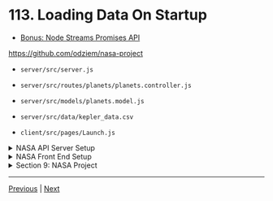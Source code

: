 # 113. Loading Data On Startup

-   [Bonus: Node Streams Promises API](https://nodejs.org/api/stream.html#stream_streams_promises_api)


https://github.com/odziem/nasa-project

-   `server/src/server.js`

-   `server/src/routes/planets/planets.controller.js`

-   `server/src/models/planets.model.js`

-   `server/src/data/kepler_data.csv`

-   `client/src/pages/Launch.js` 

<details>
  <summary> NASA API Server Setup </summary>

**server**

-   `server/src/server.js`
```
const http = require('http');

const app = require('./app');

const { loadPlanetsData } = require('./models/planets.model');

const PORT = process.env.PORT || 8000;

const server = http.createServer(app);

async function startServer() {
    await loadPlanetsData();
    
    server.listen(PORT, () => {
        console.log(`Listening on port ${PORT}...`)
    });
};

startServer();
```

-   `server/src/app.js`
```
const express = require('express');
const cors = require('cors');

const planetsRouter = require('./routes/planets/planets.router');

const app = express();

app.use(cors());
app.use(express.json());
app.use(planetsRouter);

module.exports = app;
```

-   `server/src/routes/planets/planets.controller.js`
```
// const planets = require('../../models/planets.model');
const { planets } = require('../../models/planets.model');

function getAllPlanets(req, res) {
    // res.status(200).json(planets); 
    return res.status(200).json(planets);
};

module.exports = {
    getAllPlanets,
}
```

-   `server/src/routes/planets/planets.router.js`
```
const express = require('express');

const {
    getAllPlanets,
} = require('./planets.controller');

const planetsRouter = express.Router();

planetsRouter.get('/planets', getAllPlanets);

module.exports = planetsRouter;
```

-   `server/src/models/planets.model.js`
```
const  { parse } = require('csv-parse');
const fs = require('fs');
const path = require('path');

const habitablePlanets = [];

function isHabitablePlanet(planet) {
    return planet['koi_disposition'] === 'CONFIRMED'
        && planet['koi_insol'] > 0.36 && planet['koi_insol'] < 1.11
        && planet['koi_prad'] < 1.6;
  }

  /* 
  const promise = new Promise((resolve, reject) => {
    resolve(42);
  });
  promise.then((result) => {

  });
  const result = await promise;
  console.log(result);
  */

function loadPlanetsData(){
    return new Promise((resolve, reject) => {
        fs.createReadStream(path.join(__dirname, '..', '..', 'data', 'kepler_data.csv'))
            .pipe(parse({
                comment: '#',
                columns: true
            }))
            .on('data', (data) => {
                if (isHabitablePlanet(data)){
                    habitablePlanets.push(data);
                }
            })
            .on('error', (err) => {
                console.log(err);
                reject(err);
            })
            .on('end', () => {                
                console.log(`${habitablePlanets.length} habitable planets found!`);
                resolve();
            });
    });
}

module.exports = {
    loadPlanetsData,
    planets: habitablePlanets,
};
```

-  under server folder run Server `npm run watch`

```
> server@1.0.0 watch
> nodemon src/server.js

[nodemon] 2.0.20
[nodemon] to restart at any time, enter `rs`
[nodemon] watching path(s): *.*
[nodemon] watching extensions: js,mjs,json
[nodemon] starting `node src/server.js`
8 habitable planets found!
Listening on port 8000...
```

<p align="center" >
    <img src="../imags/113_Loading-Data-On-Startup.png" width="100%" >    
</p> 

---

</details>  

<details>
  <summary> NASA Front End Setup </summary>

**client**

-   `client/src/hooks/request.js`
```
const API_URL = 'http://localhost:8000'

// Load planets and return as JSON.
async function httpGetPlanets() {
  const response = await fetch(`${API_URL}/planets`);
  return await response.json();
}

async function httpGetLaunches() {
  // TODO: Once API is ready.
  // Load launches, sort by flight number, and return as JSON.
}

async function httpSubmitLaunch(launch) {
  // TODO: Once API is ready.
  // Submit given launch data to launch system.
}

async function httpAbortLaunch(id) {
  // TODO: Once API is ready.
  // Delete launch with given ID.
}

export {
  httpGetPlanets,
  httpGetLaunches,
  httpSubmitLaunch,
  httpAbortLaunch,
};
```

-  under client folder run client `npm start`

```
Compiled successfully!

You can now view nasa-fe in the browser.

  Local:            http://localhost:3000
  On Your Network:  http://192.168.84.229:3000

Note that the development build is not optimized.
To create a production build, use npm run build.

asset static/js/bundle.js 2.48 MiB [emitted] (name: main) 1 related asset
asset index.html 2.1 KiB [emitted]
asset asset-manifest.json 190 bytes [emitted]
cached modules 2.2 MiB [cached] 355 modules
runtime modules 28.5 KiB 14 modules
./src/pages/Launch.js 6.26 KiB [built] [code generated]
webpack 5.70.0 compiled successfully in 7185 ms
```

<p align="center" >
    <img src="../imags/113_Loading-Data-On-Startup_5.png" width="100%" >
    <img src="../imags/113_Loading-Data-On-Startup_2.png" width="100%" >
</p> 

---

**Uncaught TypeError: _props$planets.map is not a function**

```
Uncaught TypeError: _props$planets.map is not a function
    at Launch.js:7:1
    at updateMemo (react-dom.development.js:15867:1)
    at Object.useMemo (react-dom.development.js:16413:1)
    at useMemo (react.development.js:1532:1)
    at Launch (Launch.js:6:1)
    at renderWithHooks (react-dom.development.js:14985:1)
    at updateFunctionComponent (react-dom.development.js:17356:1)
    at beginWork (react-dom.development.js:19063:1)
    at HTMLUnknownElement.callCallback (react-dom.development.js:3945:1)
    at Object.invokeGuardedCallbackDev (react-dom.development.js:3994:1)
```

**ChatGPT** - To correct this error, you should add a check to make sure that `props.planets` is an array before calling the `map()` method. Here's an example of how you can do this:

-   `client/src/pages/Launch.js`  
```
const Launch = (props) => {
  const selectorBody = useMemo(() => {
    if (!Array.isArray(props.planets)) {
      return null; // or return a default value
    }
    return props.planets.map((planet) => (
      <option value={planet.kepler_name} key={planet.kepler_name}>
        {planet.kepler_name}
      </option>
    ));
  }, [props.planets]);

  // rest of the component code
};
```

-   `server/src/routes/planets/planets.controller.js`
```
const { planets } = require('../../models/planets.model');

function getAllPlanets(req, res) {
    // res.status(200).json(planets); 
    return res.status(200).json(planets);
};

module.exports = {
    getAllPlanets,
};
```

<p align="center" >
    <img src="../imags/113_Loading-Data-On-Startup_3.png" width="100%" >
    <img src="../imags/113_Loading-Data-On-Startup_4.png" width="100%" >
</p> 

</details>

<details>
  <summary> Section 9: NASA Project </summary>

  - [Codebase: nasa-project](../src/9_nasa-project)

</details>

---

[Previous](./112_The-Planets-Model.md) | [Next](./114_Common-Issues-With-NPM-Scripts.md)